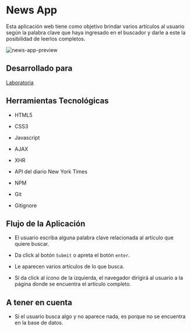 # **News App**

Esta aplicación web tiene como objetivo brindar varios artículos al usuario según la palabra clave que haya ingresado en el buscador y darle a este la posibilidad de leerlos completos.

![news-app-preview](https://user-images.githubusercontent.com/32301650/36358138-2d804136-14d7-11e8-816a-1c8540efd3a6.png)

## **Desarrollado para**

[Laboratoria](http://laboratoria.la)

## **Herramientas Tecnológicas**

* HTML5

* CSS3

* Javascript

* AJAX

* XHR

* API del diario New York Times

* NPM

* Git

* Gitignore

## **Flujo de la Aplicación**

* El usuario escriba alguna palabra clave relacionada al artículo que quiere buscar.

* Da click al botón ```Submit``` o apreta el botón ```enter```.

* Le aparecen varios artículos de lo que busca.

* Sí da click al ícono de la izquierda, el navegador dirigirá al usuario a la página donde se encuentra el artículo completo.

## **A tener en cuenta**

* Si el usuario busca algo y no aparece nada, es porque no se encuentra en la base de datos.